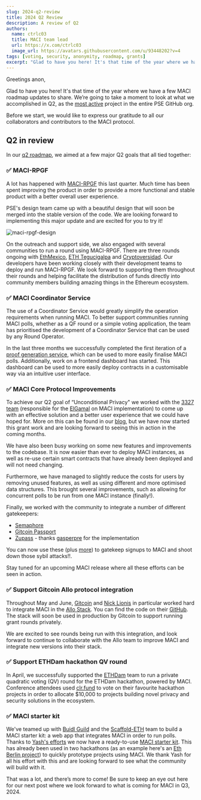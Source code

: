 ```yaml
---
slug: 2024-q2-review
title: 2024 Q2 Review
description: A review of Q2
authors:
  name: ctrlc03
  title: MACI team lead
  url: https://x.com/ctrlc03
  image_url: https://avatars.githubusercontent.com/u/93448202?v=4
tags: [voting, security, anonymity, roadmap, grants]
excerpt: "Glad to have you here! It's that time of the year where we have a few MACI roadmap updates to share. We’re going to take a moment to look at what we accomplished in Q2, as the most active project in the entire PSE GitHub org."
---
```


Greetings anon,

Glad to have you here! It's that time of the year where we have a few MACI roadmap updates to share. We’re going to take a moment to look at what we accomplished in Q2, as the [most active](https://next.ossinsight.io/analyze/privacy-scaling-explorations?period=past_12_months#overview) project in the entire PSE GitHub org.

Before we start, we would like to express our gratitude to all our collaborators and contributors to the MACI protocol.

## Q2 in review

In our [q2 roadmap](/blog/2024-q2-roadmap), we aimed at a few major Q2 goals that all tied together:

### ✅ MACI-RPGF

A lot has happened with [MACI-RPGF](https://github.com/privacy-scaling-explorations/maci-rpgf) this last quarter. Much time has been spent improving the product in order to provide a more functional and stable product with a better overall user experience.

PSE's design team came up with a beautiful design that will soon be merged into the stable version of the code. We are looking forward to implementing this major update and are excited for you to try it!

![maci-rpgf-design](/img/maci-rpgf-design.jpg)

On the outreach and support side, we also engaged with several communities to run a round using MACI-RPGF. There are three rounds ongoing with [EthMexico](https://x.com/ethereum_mexico), [ETH Tegucigalpa](https://www.meetup.com/ethereum-tegucigalpa/) and [Cryptoversidad](https://cryptoversidad.com/). Our developers have been working closely with their development teams to deploy and run MACI-RPGF. We look forward to supporting them throughout their rounds and helping facilitate the distribution of funds directly into community members building amazing things in the Ethereum ecosystem.

### ✅ MACI Coordinator Service

The use of a Coordinator Service would greatly simplify the operation requirements when running MACI. To better support communities running MACI polls, whether as a QF round or a simple voting application, the team has prioritised the development of a Coordinator Service that can be used by any Round Operator.

In the last three months we successfully completed the first iteration of a [proof generation service](https://github.com/privacy-scaling-explorations/maci-platform/tree/main/packages/coordinator), which can be used to more easily finalise MACI polls. Additionally, work on a frontend dashboard has started. This dashboard can be used to more easily deploy contracts in a customisable way via an intuitive user interface.

### ✅ MACI Core Protocol Improvements

To achieve our Q2 goal of “Unconditional Privacy" we worked with the [3327 team](https://3327.io) (responsible for the [ElGamal](https://github.com/privacy-scaling-explorations/maci/issues/796) on MACI implementation) to come up with an effective solution and a better user experience that we could have hoped for. More on this can be found in our [blog](https://maci.pse.dev/blog/upcoming-grants-2024), but we have now started this grant work and are looking forward to seeing this in action in the coming months.

We have also been busy working on some new features and improvements to the codebase. It is now easier than ever to deploy MACI instances, as well as re-use certain smart contracts that have already been deployed and will not need changing.

Furthermore, we have managed to slightly reduce the costs for users by removing unused features, as well as using different and more optimised data structures. This brought several improvements, such as allowing for concurrent polls to be run from one MACI instance (finally!).

Finally, we worked with the community to integrate a number of different gatekeepers:

- [Semaphore](https://semaphore.pse.dev/)
- [Gitcoin Passport](https://passport.gitcoin.co/)
- [Zupass](https://zupass.org/#/) - thanks [gasperpre](https://github.com/gasperpre) for the implementation

You can now use these (plus [more](/docs/developers-references/smart-contracts/Gatekeepers)) to gatekeep signups to MACI and shoot down those sybil attacks!!.

Stay tuned for an upcoming MACI release where all these efforts can be seen in action.

### ✅ Support Gitcoin Allo protocol integration

Throughout May and June, [Gitcoin](https://www.gitcoin.co/) and [Nick Lionis](https://github.com/nijoe1) in particular worked hard to integrate MACI in the [Allo Stack](https://docs.allo.gitcoin.co/). You can find the code on their [GitHub](https://github.com/gitcoinco/MACI_QF). The stack will soon be used in production by Gitcoin to support running grant rounds privately.

We are excited to see rounds being run with this integration, and look forward to continue to collaborate with the Allo team to improve MACI and integrate new versions into their stack.

### ✅ Support ETHDam hackathon QV round

In April, we successfully supported the [ETHDam](https://www.ethdam.com/) team to run a private quadratic voting (QV) round for the ETHDam hackathon, powered by MACI. Conference attendees used [clr.fund](https://clr.fund/) to vote on their favourite hackathon projects in order to allocate $10,000 to projects building novel privacy and security solutions in the ecosystem.

### ✅ MACI starter kit

We've teamed up with [Buidl Guild](https://buidlguidl.com/) and the [Scaffold-ETH](https://scaffoldeth.io/) team to build a MACI starter kit: a web app that integrates MACI in order to run polls. Thanks to [Yash's efforts](https://github.com/yashgo0018) we now have a ready-to-use [MACI starter kit](https://github.com/yashgo0018/maci-wrapper). This has already been used in two hackathons (as an example here's an [Eth Berlin project](https://projects.ethberlin.org/submissions/334)) to quickly prototype projects using MACI. We thank Yash for all his effort with this and are looking forward to see what the community will build with it.

That was a lot, and there’s more to come! Be sure to keep an eye out here for our next post where we look forward to what is coming for MACI in Q3, 2024.
